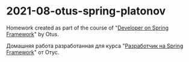 # 2021-08-otus-spring-platonov
Homework created as part of the course of  "[Developer on Spring Framework](https://otus.ru/lessons/javaspring/?utm_source=github&utm_medium=free&utm_campaign=otus)" by Otus.

Домашняя работа разработанная для курса "[Разработчик на Spring Framework](https://otus.ru/lessons/javaspring/?utm_source=github&utm_medium=free&utm_campaign=otus)" от Отус.
